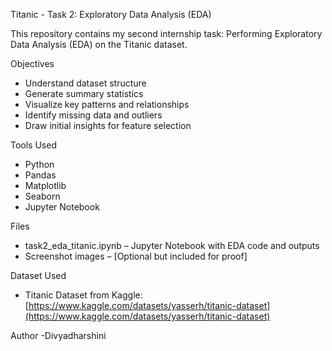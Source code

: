 Titanic - Task 2: Exploratory Data Analysis (EDA)

This repository contains my second internship task: 
Performing Exploratory Data Analysis (EDA) on the Titanic dataset.

Objectives

- Understand dataset structure
- Generate summary statistics
- Visualize key patterns and relationships
- Identify missing data and outliers
- Draw initial insights for feature selection

Tools Used

- Python
- Pandas
- Matplotlib
- Seaborn
- Jupyter Notebook

Files

- task2_eda_titanic.ipynb – Jupyter Notebook with EDA code and outputs
- Screenshot images – [Optional but included for proof]

Dataset Used

- Titanic Dataset from Kaggle: [https://www.kaggle.com/datasets/yasserh/titanic-dataset](https://www.kaggle.com/datasets/yasserh/titanic-dataset)

Author
-Divyadharshini

